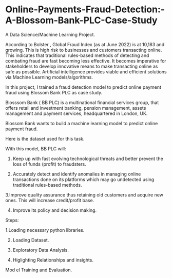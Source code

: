 # Online-Payments-Fraud-Detection:-A-Blossom-Bank-PLC-Case-Study
A Data Science/Machine Learning Project.

According to Bolster , Global Fraud Index (as at June 2022) is at 10,183 and growing. This is high risk to businesses and customers transacting online. This indicates that traditional rules-based methods of detecting and combating fraud are fast becoming less effective. It becomes imperative for stakeholders to develop innovative means to make transacting online as safe as possible. Artificial intelligence provides viable and efficient solutions via Machine Learning models/algorithms.

In this project, I trained a fraud detection model to predict online payment fraud using Blossom Bank PLC as case study.

Blosssom Bank ( BB PLC) is a multinational financial services group, that offers retail and investment banking, pension management, assets management and payment services, headquartered in London, UK.

Blossom Bank wants to build a machine learning model to predict online payment fraud.

Here is the dataset used for this task.

With this model, BB PLC will:

1. Keep up with fast evolving technological threats and better prevent the loss of funds (profit) to fraudsters.

2. Accurately detect and identify anomalies in managing online transactions done on its platforms which may go undetected using traditional rules-based methods.

3.Improve quality assurance thus retaining old customers and acquire new ones. This will increase credit/profit base.

4. Improve its policy and decision making.

Steps:

1.Loading necessary python libraries.


2. Loading Dataset.

3. Exploratory Data Analysis.


4. Higlighting Relationships and insights.

Mod
el Training and Evaluation.
